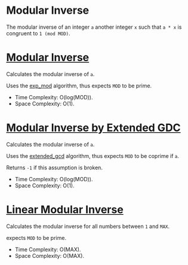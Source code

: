 # Modular Inverse

The modular inverse of an integer `a` another integer `x` such that `a * x` is congruent to `1 (mod MOD)`.

# [Modular Inverse](modular_inverse.cpp)

Calculates the modular inverse of `a`.

Uses the [exp_mod](/Matemática/Exponenciação%20Modular%20Rápida/exp_mod.cpp) algorithm, thus expects `MOD` to be prime.

* Time Complexity: O(log(MOD)).
* Space Complexity: O(1).

# [Modular Inverse by Extended GDC](modular_inverse_coprime.cpp)

Calculates the modular inverse of `a`.

Uses the [extended_gcd](/Matemática/GCD/extended_gcd.cpp) algorithm, thus expects `MOD` to be coprime if `a`.

Returns `-1` if this assumption is broken.

* Time Complexity: O(log(MOD)).
* Space Complexity: O(1).

# [Linear Modular Inverse](modular_inverse_linear.cpp)

Calculates the modular inverse for all numbers between `1` and `MAX`.

expects `MOD` to be prime.

* Time Complexity: O(MAX).
* Space Complexity: O(MAX).

